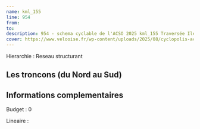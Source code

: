 ```yaml
---
name: kml_155 
line: 954
from: 
to:  
description: 954 - schema cyclable de l'ACSO 2025 kml_155 Traversée Ile Saint Maurice
cover: https://www.velooise.fr/wp-content/uploads/2025/08/cyclopolis-acso-954.jpg
---
```

Hierarchie : Reseau structurant



## Les troncons (du Nord au Sud)

## Informations complementaires

Budget  : 0 

Lineaire :

